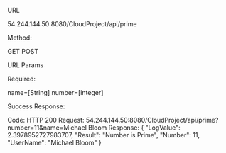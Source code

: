 URL

54.244.144.50:8080/CloudProject/api/prime

Method:

GET
POST

URL Params

Required:

name=[String]
number=[integer]

Success Response:

Code: HTTP 200 
Request: 54.244.144.50:8080/CloudProject/api/prime?number=11&name=Michael Bloom
Response: 
{
  "LogValue": 2.3978952727983707,
  "Result": "Number is Prime",
  "Number": 11,
  "UserName": "Michael Bloom"
}

